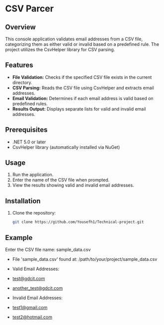 # CSV Parcer

## Overview

This console application validates email addresses from a CSV file, categorizing them as either valid or invalid based on a predefined rule. The project utilizes the CsvHelper library for CSV parsing.

## Features

- **File Validation:** Checks if the specified CSV file exists in the current directory.
- **CSV Parsing:** Reads the CSV file using CsvHelper and extracts email addresses.
- **Email Validation:** Determines if each email address is valid based on predefined rules.
- **Results Output:** Displays separate lists for valid and invalid email addresses.

## Prerequisites

- .NET 5.0 or later
- CsvHelper library (automatically installed via NuGet)

## Usage

1. Run the application.
2. Enter the name of the CSV file when prompted.
3. View the results showing valid and invalid email addresses.

## Installation

1. Clone the repository:

   ```bash
   git clone https://github.com/Yousefh1/Technical-project.git
   ```

## Example

Enter the CSV file name:
sample_data.csv

- File 'sample_data.csv' found at: /path/to/your/project/sample_data.csv

- Valid Email Addresses:
- test@gdcit.com
- another_test@gdcit.com

- Invalid Email Addresses:
- test1@gmail.com
- test2@hotmail.com
